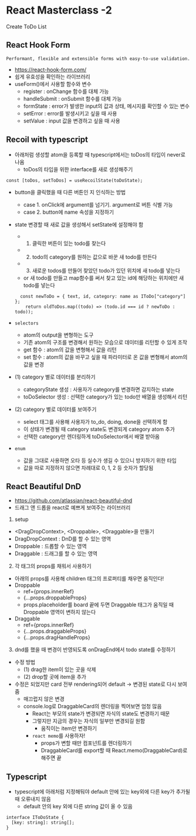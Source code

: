 # React Masterclass -2

Create ToDo List

## React Hook Form

```
Performant, flexible and extensible forms with easy-to-use validation.
```

- https://react-hook-form.com/
- 쉽게 유효성을 확인하는 라이브러리
- useForm()에서 사용할 함수와 변수
  - register : onChange 함수를 대체 가능
  - handleSubmit : onSubmit 함수를 대체 가능
  - formState : error가 발생한 input의 값과 상태, 메시지를 확인할 수 있는 변수
  - setError : error를 발생시키고 싶을 때 사용
  - setValue : input 값을 변경하고 싶을 때 사용

## Recoil with typescript

- 아래처럼 생성할 atom을 등록할 때 typescript에서는 toDos의 타입이 never로 나옴
  - toDos의 타입을 위한 interface를 새로 생성해주기

```
const [toDos, setToDos] = useRecoilState(toDoState);
```

- button을 클릭했을 때 다른 버튼인 지 인식하는 방법

  - case 1. onClick에 argument를 넘기기. argument로 버튼 식별 가능
  - case 2. button에 name 속성을 지정하기

- state 변경할 때 새로 값을 생성해서 setState에 설정해야 함

  - 1. 클릭한 버튼이 있는 todo를 찾는다
  - 2. todo의 category를 원하는 값으로 바꾼 새 todo를 만든다
  - 3. 새로운 todos를 만들어 찾았던 todo가 있던 위치에 새 todo를 넣는다
  - or 새 todo를 만들고 map함수를 써서 찾고 있는 id에 해당하는 위치에만 새 todo를 넣는다

  ```
    const newToDo = { text, id, category: name as IToDo["category"] };
      return oldToDos.map((todo) => (todo.id === id ? newToDo : todo));
  ```

- `selectors`

  - atom의 output을 변형하는 도구
  - 기존 atom의 구조를 변경해서 원하는 모습으로 데이터를 리턴할 수 있게 조작
  - get 함수 : atom의 값을 변형해서 값을 리턴
  - set 함수 : atom의 값을 바꾸고 싶을 때 파라미터로 온 값을 변형해서 atom의 값을 변경

- (1) category 별로 데이터를 분리하기
  - categoryState 생성 : 사용자가 category를 변경하면 감지하는 state
  - toDoSelector 생성 : 선택한 category가 있는 todo만 배열을 생성해서 리턴
- (2) category 별로 데이터를 보여주기

  - select 태그를 사용해 사용자가 to_do, doing, done을 선택하게 함
  - 이 상태가 변경될 때 category state도 변경되게 category atom 추가
  - 선택한 category만 렌더링하게 toDoSelector에서 배열 받아옴

- `enum`
  - 값을 그대로 사용하면 오타 등 실수가 생길 수 있으니 방지하기 위한 타입
  - 값을 따로 지정하지 않으면 차례대로 0, 1, 2 등 숫자가 할당됨

## React Beautiful DnD

- https://github.com/atlassian/react-beautiful-dnd
- 드래그 앤 드롭을 react로 예쁘게 보여주는 라이브러리

1. setup

- \<DragDropContext>, \<Droppable>, \<Draggable>을 만들기
- DragDropContext : DnD를 할 수 있는 영역
- Droppable : 드롭할 수 있는 영역
- Draggable : 드래그를 할 수 있는 영역

2. 각 태그의 props를 채워서 사용하기

- 아래의 props를 사용해 children 태그의 프로퍼티를 채우면 움직인다!
- Droppable
  - ref={props.innerRef}
  - {...props.droppableProps}
  - props.placeholder를 board 끝에 두면 Draggable 태그가 움직일 때 Droppable 영역이 변하지 않는다
- Draggable
  - ref={props.innerRef}
  - {...props.draggableProps}
  - {...props.dragHandleProps}

3. dnd를 했을 때 변경이 반영되도록 onDragEnd에서 todo state를 수정하기

- 수정 방법
  - (1) drag한 item이 있는 곳을 삭제
  - (2) drop할 곳에 item을 추가
- 수정은 되었지만 card 전부 rendering되어 default -> 변경된 state로 다시 보여줌
  - 매끄럽지 않은 변경
  - console.log로 DraggableCard의 렌더링을 찍어보면 엄청 많음
    - React는 부모의 state가 변경되면 자식의 state도 변경하기 때문
    - 그렇지만 지금의 경우는 자식의 일부만 변경되길 원함
      - 움직이는 item만 변경하기
    - `react memo`를 사용하자!
      - props가 변할 때만 컴포넌트를 렌더링하기
      - DraggableCard를 export할 때 React.memo(DraggableCard)로 해주면 끝

## Typescript

- typescript에 아래처럼 지정해둬야 default 안에 있는 key외에 다른 key가 추가될 때 오류내지 않음
  - default 안의 key 외에 다른 string 값이 올 수 있음

```
interface IToDoState {
  [key: string]: string[];
}
```
